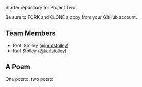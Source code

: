 Starter repository for Project Two.

Be sure to FORK and CLONE a copy from your
GitHub account.

## Team Members
* Prof. Stolley ([@profstolley](https://github.com/profstolley))
* Karl Stolley ([@karlstolley](https://github.com/karlstolley))

## A Poem
One potato, two potato
